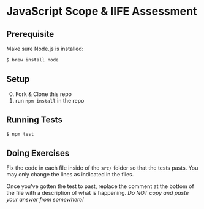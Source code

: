 # JavaScript Scope & IIFE Assessment

## Prerequisite

Make sure Node.js is installed:

```sh
$ brew install node
```

## Setup

0. Fork & Clone this repo
0. run `npm install` in the repo

## Running Tests

```sh
$ npm test
```

## Doing Exercises

Fix the code in each file inside of the `src/` folder so that the tests pasts. You may only change the lines as indicated in the files.

Once you've gotten the test to past, replace the comment at the bottom of the file with a description of what is happening. _Do NOT copy and paste your answer from somewhere!_
